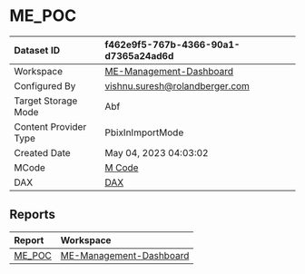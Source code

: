 



# ME_POC

|Dataset ID|f462e9f5-767b-4366-90a1-d7365a24ad6d|
| :--- | :--- |
|Workspace|[ME-Management-Dashboard](../Workspaces/ME-Management-Dashboard.md)|
|Configured By|vishnu.suresh@rolandberger.com|
|Target Storage Mode|Abf|
|Content Provider Type|PbixInImportMode|
|Created Date|May 04, 2023 04:03:02|
|MCode|[M Code](./ME_POC/mcode.md)|
|DAX|[DAX](./ME_POC/dax.md)|

## Reports

|Report|Workspace|
| :--- | :--- |
|[ME_POC](../Reports/ME_POC.md)|[ME-Management-Dashboard](../Workspaces/ME-Management-Dashboard.md)|
